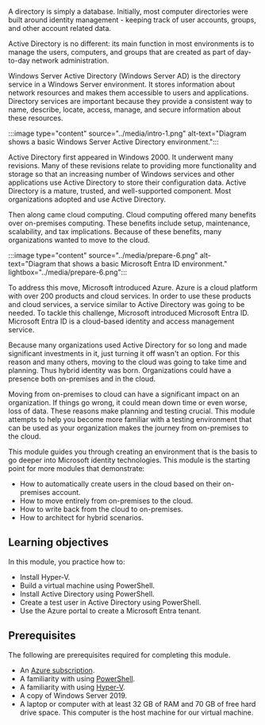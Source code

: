 A directory is simply a database. Initially, most computer directories were built around identity management - keeping track of user accounts, groups, and other account related data. 

Active Directory is no different: its main function in most environments is to manage the users, computers, and groups that are created as part of day-to-day network administration.

Windows Server Active Directory (Windows Server AD) is the directory service in a Windows Server environment. It stores information about network resources and makes them accessible to users and applications. Directory services are important because they provide a consistent way to name, describe, locate, access, manage, and secure information about these resources.

:::image type="content" source="../media/intro-1.png" alt-text="Diagram shows a basic Windows Server Active Directory environment.":::

Active Directory first appeared in Windows 2000. It underwent many revisions. Many of these revisions relate to providing more functionality and storage so that an increasing number of Windows services and other applications use Active Directory to store their configuration data. Active Directory is a mature, trusted, and well-supported component. Most organizations adopted and use Active Directory.

Then along came cloud computing. Cloud computing offered many benefits over on-premises computing. These benefits include setup, maintenance, scalability, and tax implications. Because of these benefits, many organizations wanted to move to the cloud.

:::image type="content" source="../media/prepare-6.png" alt-text="Diagram that shows a basic Microsoft Entra ID environment." lightbox="../media/prepare-6.png":::

To address this move, Microsoft introduced Azure. Azure is a cloud platform with over 200 products and cloud services. In order to use these products and cloud services, a service similar to Active Directory was going to be needed. To tackle this challenge, Microsoft introduced Microsoft Entra ID. Microsoft Entra ID is a cloud-based identity and access management service.

Because many organizations used Active Directory for so long and made significant investments in it, just turning it off wasn't an option. For this reason and many others, moving to the cloud was going to take time and planning. Thus hybrid identity was born. Organizations could have a presence both on-premises and in the cloud.

Moving from on-premises to cloud can have a significant impact on an organization. If things go wrong, it could mean down time or even worse, loss of data. These reasons make planning and testing crucial. This module attempts to help you become more familiar with a testing environment that can be used as your organization makes the journey from on-premises to the cloud.

This module guides you through creating an environment that is the basis to go deeper into Microsoft identity technologies. This module is the starting point for more modules that demonstrate:

- How to automatically create users in the cloud based on their on-premises account.
- How to move entirely from on-premises to the cloud.
- How to write back from the cloud to on-premises.
- How to architect for hybrid scenarios.

## Learning objectives

In this module, you practice how to:

- Install Hyper-V.
- Build a virtual machine using PowerShell.
- Install Active Directory using PowerShell.
- Create a test user in Active Directory using PowerShell.
- Use the Azure portal to create a Microsoft Entra tenant.

## Prerequisites

The following are prerequisites required for completing this module.

- An [Azure subscription](https://azure.microsoft.com/free).
- A familiarity with using [PowerShell](/powershell/scripting/overview?view=powershell-7.2).
- A familiarity with using [Hyper-V](/virtualization/hyper-v-on-windows/about/).
- A copy of Windows Server 2019.
- A laptop or computer with at least 32 GB of RAM and 70 GB of free hard drive space. This computer is the host machine for our virtual machine.
